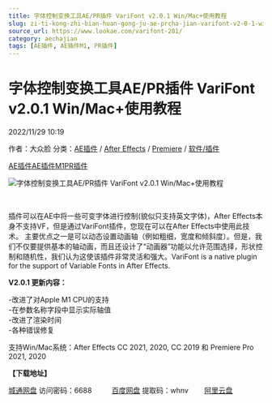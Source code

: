 ```yaml
---
title: 字体控制变换工具AE/PR插件 VariFont v2.0.1 Win/Mac+使用教程
slug: zi-ti-kong-zhi-bian-huan-gong-ju-ae-prcha-jian-varifont-v2-0-1-win-mac-shi-yong-jiao-cheng
source_url: https://www.lookae.com/varifont-201/
category: aechajian
tags: [AE插件, AE插件M1, PR插件]
---
```

# 字体控制变换工具AE/PR插件 VariFont v2.0.1 Win/Mac+使用教程

2022/11/29 10:19

作者：大众脸
分类：[AE插件](https://www.lookae.com/after-effects/aechajian/) / [After Effects](https://www.lookae.com/after-effects/) / [Premiere](https://www.lookae.com/qitarjcj/premierezy/) / [软件/插件](https://www.lookae.com/qitarjcj/)

[AE插件](https://www.lookae.com/tag/ae%e6%8f%92%e4%bb%b6/)[AE插件M1](https://www.lookae.com/tag/aem1/)[PR插件](https://www.lookae.com/tag/pr%e6%8f%92%e4%bb%b6/)

![字体控制变换工具AE/PR插件 VariFont v2.0.1 Win/Mac+使用教程](https://www.lookae.com/wp-content/uploads/2020/08/VariFont.jpg "字体控制变换工具AE/PR插件 VariFont v2.0.1 Win/Mac+使用教程-LookAE.com")

[﻿﻿﻿](https://cloud.video.taobao.com//play/u/705956171/p/1/e/6/t/1/277055593148.mp4")

插件可以在AE中将一些可变字体进行控制(貌似只支持英文字体)，After Effects本身不支持VF，但是通过VariFont插件，您现在可以在After Effects中使用此技术。 主要优点之一是可以动态设置动画轴（例如粗细，宽度和倾斜度）。但是，我们不仅要提供基本的轴动画，而且还设计了“动画器”功能以允许范围选择，形状控制和随机性，我们认为这使该插件非常灵活和强大。VariFont is a native plugin for the support of Variable Fonts in After Effects.

**V2.0.1 更新内容：**

-改进了对Apple M1 CPU的支持  
-在参数名称字段中显示实际轴值  
-改进了渲染时间  
-各种错误修复

支持Win/Mac系统：After Effects CC 2021, 2020, CC 2019 和 Premiere Pro 2021, 2020

**【下载地址】**

[城通网盘](https://url70.ctfile.com/f/2827370-735553639-b23c80?p=4431) 访问密码：6688          [百度网盘](https://pan.baidu.com/s/1n8UzPXK9MnUdv7qcsyi6YA?pwd=whnv) 提取码：whnv        [阿里云盘](https://www.aliyundrive.com/s/eBTfbN3CMP5)
